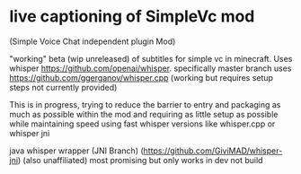 # live captioning of SimpleVc mod

(Simple Voice Chat independent plugin Mod)

"working" beta (wip unreleased) of subtitles for simple vc in minecraft. Uses whisper https://github.com/openai/whisper. specifically master branch uses https://github.com/ggerganov/whisper.cpp (working but requires setup steps not currently provided)


This is in progress, trying to reduce the barrier to entry and packaging as much as possible within the mod and requiring as little setup as possible while maintaining speed using fast whisper versions like whisper.cpp or whisper jni


java whisper wrapper (JNI Branch) (https://github.com/GiviMAD/whisper-jni) (also unaffiliated) most promising but only works in dev not build 

